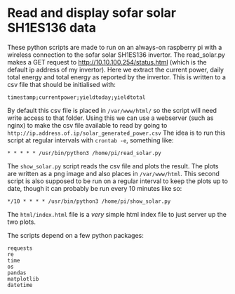 # Read and display sofar solar SH1ES136 data

These python scripts are made to run on an always-on raspberry pi with a wireless connection to the sofar solar SH1ES136 invertor.
The read_solar.py makes a GET request to http://10.10.100.254/status.html (which is the default ip address of my invertor).
Here we extract the current power, daily total energy and total energy as reported by the invertor.
This is written to a csv file that should be initialised with:

`timestamp;currentpower;yieldtoday;yieldtotal`

By default this csv file is placed in `/var/www/html/` so the script will need write access to that folder.
Using this we can use a webserver (such as nginx) to make the csv file available to read by going to `http://ip.address.of.ip/solar_generated_power.csv`
The idea is to run this script at regular intervals with `crontab -e`, something like:

`* * * * * /usr/bin/python3 /home/pi/read_solar.py`

The `show_solar.py` script reads the csv file and plots the result. The plots are written as a png image and also places in `/var/www/html`.
This second script is also supposed to be run on a regular interval to keep the plots up to date, though it can probably be run every 10 minutes like so:

`*/10 * * * * /usr/bin/python3 /home/pi/show_solar.py`

The `html/index.html` file is a *very* simple html index file to just server up the two plots.

The scripts depend on a few python packages:

```
requests
re
time
os
pandas
matplotlib
datetime
```

